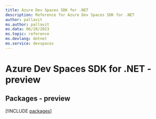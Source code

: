 ```yaml
---
title: Azure Dev Spaces SDK for .NET
description: Reference for Azure Dev Spaces SDK for .NET
author: pallavit
ms.author: pallavit
ms.data: 06/28/2023
ms.topic: reference
ms.devlang: dotnet
ms.service: devspaces
---
```

# Azure Dev Spaces SDK for .NET - preview
## Packages - preview
[!INCLUDE [packages](dev-spaces-index.md)]